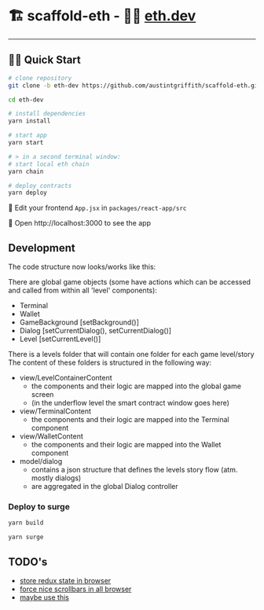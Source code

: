 # 🏗 scaffold-eth - 🧑‍🎤 [eth.dev](https://eth.dev)

---

## 🏃‍♀️ Quick Start

```bash
# clone repository
git clone -b eth-dev https://github.com/austintgriffith/scaffold-eth.git eth-dev

cd eth-dev

# install dependencies
yarn install

# start app
yarn start

# > in a second terminal window:
# start local eth chain
yarn chain

# deploy contracts
yarn deploy
```

📝 Edit your frontend `App.jsx` in `packages/react-app/src`

📱 Open http://localhost:3000 to see the app

## Development

The code structure now looks/works like this:

There are global game objects (some have actions which can be accessed and called from within all 'level' components):

- Terminal
- Wallet
- GameBackground [setBackground()]
- Dialog [setCurrentDialog(), setCurrentDialog()]
- Level [setCurrentLevel()]

There is a levels folder that will contain one folder for each game level/story
The content of these folders is structured in the following way:

- view/LevelContainerContent
  - the components and their logic are mapped into the global game screen
  - (in the underflow level the smart contract window goes here)
- view/TerminalContent
  - the components and their logic are mapped into the Terminal component
- view/WalletContent
  - the components and their logic are mapped into the Wallet component
- model/dialog
  - contains a json structure that defines the levels story flow (atm. mostly dialogs)
  - are aggregated in the global Dialog controller

### Deploy to surge

```bash
yarn build

yarn surge
```

## TODO's

- [store redux state in browser](https://github.com/grofers/redux-cookies-middleware)
- [force nice scrollbars in all browser](https://www.npmjs.com/package/perfect-scrollbar)
- [maybe use this](https://github.com/nextapps-de/winbox)
